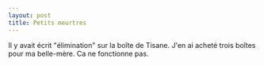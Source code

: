 ```yaml
---
layout: post
title: Petits meurtres
---
```

Il y avait écrit "élimination" sur la boîte de Tisane. 
J'en ai acheté trois boîtes pour ma belle-mère.
Ca ne fonctionne pas.
